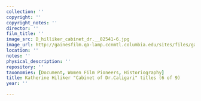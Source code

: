 ```yaml
---
collection: ''
copyright: ''
copyright_notes: ''
director: ''
film_title: ''
image_src: D_hilliker_cabinet_dr.__82541-6.jpg
image_url: http://gainesfilm.qa-lamp.ccnmtl.columbia.edu/sites/files/gainesfilm/images/D_hilliker_cabinet_dr.__82541-6.jpg
location: ''
notes: ''
physical_description: ''
repository: ''
taxonomies: [Document, Women Film Pioneers, Historiography]
title: Katherine Hiliker "Cabinet of Dr.Caligari" titles (6 of 9)
year: ''

---
```

